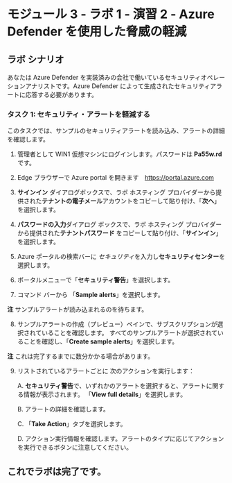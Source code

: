 ﻿# モジュール 3 - ラボ 1 - 演習 2 - Azure Defender を使用した脅威の軽減

## ラボ シナリオ

あなたは Azure Defender を実装済みの会社で働いているセキュリティオペレーションアナリストです。Azure Defender によって生成されたセキュリティアラートに応答する必要があります。 

### タスク 1: セキュリティ・アラートを軽減する

このタスクでは、サンプルのセキュリティアラートを読み込み、アラートの詳細を確認します。

1. 管理者として WIN1 仮想マシンにログインします。パスワードは **Pa55w.rd** です。  

2. Edge ブラウザーで Azure portal を開きます　https://portal.azure.com

3. **サインイン** ダイアログボックスで、ラボ ホスティング プロバイダーから提供された**テナントの電子メール**アカウントをコピーして貼り付け、「**次へ**」 を選択します。

4. **パスワードの入力**ダイアログ ボックスで、ラボ ホスティング プロバイダーから提供された**テナントパスワード** をコピーして貼り付け、「**サインイン**」を選択します。

5. Azure ポータルの検索バーに *セキュリティ*を入力し**セキュリティセンター**を選択します。

6. ポータルメニューで「**セキュリティ警告**」を選択します。

7. コマンド バーから 「**Sample alerts**」を選択します。

**注** サンプルアラートが読み込まれるのを待ちます。

8. サンプルアラートの作成（プレビュー）ペインで、サブスクリプションが選択されていることを確認します。  すべてのサンプルアラートが選択されていることを確認し、「**Create sample alerts**」を選択します。  

**注** これは完了するまでに数分かかる場合があります。

9. リストされているアラートごとに  次のアクションを実行します：

    A. **セキュリティ警告**で、いずれかのアラートを選択すると、アラートに関する情報が表示されます。  「**View full details**」を選択します。

    B. アラートの詳細を確認します。

    C. 「**Take Action**」タブを選択します。

    D. アクション実行情報を確認します。アラートのタイプに応じてアクションを実行できるボタンに注意してください。

## これでラボは完了です。
